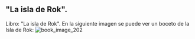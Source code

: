 ## "La isla de Rok".
Libro: "La isla de Rok".
En la siguiente imagen se puede ver un boceto de la Isla de Rok:
![book_image_202](https://media.discordapp.net/attachments/1105643336989159555/1105647936651673671/202.png)